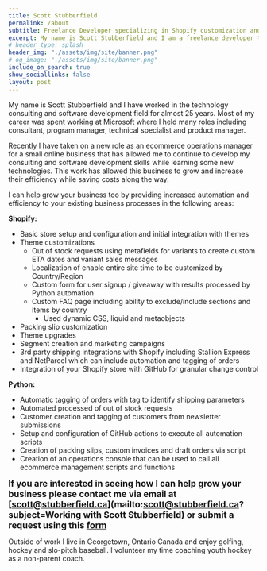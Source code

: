 ```yaml
---
title: Scott Stubberfield
permalink: /about
subtitle: Freelance Developer specializing in Shopify customization and Python automation.
excerpt: My name is Scott Stubberfield and I am a freelance developer that can provide Shopify store setup, theme customization and Python script automation for customers.
# header_type: splash
header_img: "./assets/img/site/banner.png"
# og_image: "./assets/img/site/banner.png"
include_on_search: true
show_sociallinks: false
layout: post
---
```

My name is Scott Stubberfield and I have worked in the technology consulting and software development field for almost 25 years. Most of my career was spent working at Microsoft where I held many roles including consultant, program manager, technical specialist and product manager. 

Recently I have taken on a new role as an ecommerce operations manager for a small online business that has allowed me to continue to develop my consulting and software development skills while learning some new technologies. This work has allowed this business to grow and increase their efficiency while saving costs along the way.

I can help grow your business too by providing increased automation and efficiency to your existing business processes in the following areas:

**Shopify:**
* Basic store setup and configuration and initial integration with themes
* Theme customizations
    * Out of stock requests using metafields for variants to create custom ETA dates and variant sales messages
    * Localization of enable entire site time to be customized by Country/Region
    * Custom form for user signup / giveaway with results processed by Python automation
    * Custom FAQ page including ability to exclude/include sections and items by country
        * Used dynamic CSS, liquid and metaobjects
* Packing slip customization
* Theme upgrades
* Segment creation and marketing campaigns
* 3rd party shipping integrations with Shopify including Stallion Express and NetParcel which can include automation and tagging of orders
* Integration of your Shopify store with GitHub for granular change control

**Python:**

* Automatic tagging of orders with tag to identify shipping parameters
* Automated processed of out of stock requests
* Customer creation and tagging of customers from newsletter submissions
* Setup and configuration of GitHub actions to execute all automation scripts
* Creation of packing slips, custom invoices and draft orders via script
* Creation of an operations console that can be used to call all ecommerce management scripts and functions

<span style="font-size: 125%; font-weight: bold;">If you are interested in seeing how I can help grow your business please contact me via email at [scott@stubberfield.ca](mailto:scott@stubberfield.ca?subject=Working with Scott Stubberfield) or submit a request using this <a href="https://docs.google.com/forms/d/e/1FAIpQLSfSWMyH06qsngfvmfJzNpR_khiZIgrk78_KiMl1dkMYW7HWpQ/viewform?usp=header" target="_blank" rel="noopener noreferrer">form</a></span>

Outside of work I live in Georgetown, Ontario Canada and enjoy golfing, hockey and slo-pitch baseball. I volunteer my time coaching youth hockey as a non-parent coach. 

